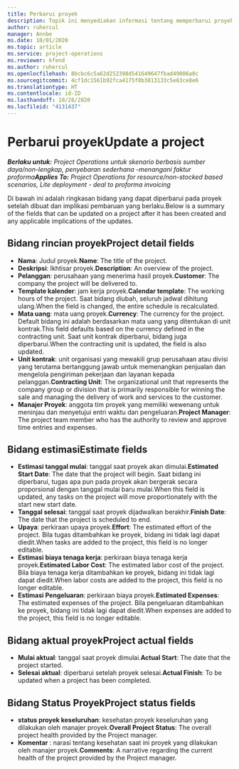 ```yaml
---
title: Perbarui proyek
description: Topik ini menyediakan informasi tentang memperbarui proyek di Project operations.
author: ruhercul
manager: Annbe
ms.date: 10/01/2020
ms.topic: article
ms.service: project-operations
ms.reviewer: kfend
ms.author: ruhercul
ms.openlocfilehash: 8bcbc6c5a62d252398d541649647fbad49006a0c
ms.sourcegitcommit: 4cf1dc1561b92fca4175f0b3813133c5e63ce8e6
ms.translationtype: HT
ms.contentlocale: id-ID
ms.lasthandoff: 10/28/2020
ms.locfileid: "4131437"
---
```

# <a name="update-a-project"></a><span data-ttu-id="ed2d5-103">Perbarui proyek</span><span class="sxs-lookup"><span data-stu-id="ed2d5-103">Update a project</span></span>

<span data-ttu-id="ed2d5-104">_**Berlaku untuk:** Project Operations untuk skenario berbasis sumber daya/non-lengkap, penyebaran sederhana -menangani faktur proforma_</span><span class="sxs-lookup"><span data-stu-id="ed2d5-104">_**Applies To:** Project Operations for resource/non-stocked based scenarios, Lite deployment - deal to proforma invoicing_</span></span>

<span data-ttu-id="ed2d5-105">Di bawah ini adalah ringkasan bidang yang dapat diperbarui pada proyek setelah dibuat dan implikasi pembaruan yang berlaku.</span><span class="sxs-lookup"><span data-stu-id="ed2d5-105">Below is a summary of the fields that can be updated on a project after it has been created and any applicable implications of the updates.</span></span>

## <a name="project-detail-fields"></a><span data-ttu-id="ed2d5-106">Bidang rincian proyek</span><span class="sxs-lookup"><span data-stu-id="ed2d5-106">Project detail fields</span></span>

- <span data-ttu-id="ed2d5-107">**Nama**: Judul proyek.</span><span class="sxs-lookup"><span data-stu-id="ed2d5-107">**Name**: The title of the project.</span></span>
- <span data-ttu-id="ed2d5-108">**Deskripsi**: Ikhtisar proyek.</span><span class="sxs-lookup"><span data-stu-id="ed2d5-108">**Description**: An overview of the project.</span></span>
- <span data-ttu-id="ed2d5-109">**Pelanggan**: perusahaan yang menerima hasil proyek.</span><span class="sxs-lookup"><span data-stu-id="ed2d5-109">**Customer**: The company the project will be delivered to.</span></span>
- <span data-ttu-id="ed2d5-110">**Template kalender**: jam kerja proyek.</span><span class="sxs-lookup"><span data-stu-id="ed2d5-110">**Calendar template**: The working hours of the project.</span></span> <span data-ttu-id="ed2d5-111">Saat bidang diubah, seluruh jadwal dihitung ulang.</span><span class="sxs-lookup"><span data-stu-id="ed2d5-111">When the field is changed, the entire schedule is recalculated.</span></span>
- <span data-ttu-id="ed2d5-112">**Mata uang**: mata uang proyek.</span><span class="sxs-lookup"><span data-stu-id="ed2d5-112">**Currency**: The currency for the project.</span></span> <span data-ttu-id="ed2d5-113">Default bidang ini adalah berdasarkan mata uang yang ditentukan di unit kontrak.</span><span class="sxs-lookup"><span data-stu-id="ed2d5-113">This field defaults based on the currency defined in the contracting unit.</span></span> <span data-ttu-id="ed2d5-114">Saat unit kontrak diperbarui, bidang juga diperbarui.</span><span class="sxs-lookup"><span data-stu-id="ed2d5-114">When the contracting unit is updated, the field is also updated.</span></span>
- <span data-ttu-id="ed2d5-115">**Unit kontrak**: unit organisasi yang mewakili grup perusahaan atau divisi yang terutama bertanggung jawab untuk memenangkan penjualan dan mengelola pengiriman pekerjaan dan layanan kepada pelanggan.</span><span class="sxs-lookup"><span data-stu-id="ed2d5-115">**Contracting Unit**: The organizational unit that represents the company group or division that is primarily responsible for winning the sale and managing the delivery of work and services to the customer.</span></span> 
- <span data-ttu-id="ed2d5-116">**Manajer Proyek**: anggota tim proyek yang memiliki wewenang untuk meninjau dan menyetujui entri waktu dan pengeluaran.</span><span class="sxs-lookup"><span data-stu-id="ed2d5-116">**Project Manager**: The project team member who has the authority to review and approve time entries and expenses.</span></span>

## <a name="estimate-fields"></a><span data-ttu-id="ed2d5-117">Bidang estimasi</span><span class="sxs-lookup"><span data-stu-id="ed2d5-117">Estimate fields</span></span>

- <span data-ttu-id="ed2d5-118">**Estimasi tanggal mulai**: tanggal saat proyek akan dimulai.</span><span class="sxs-lookup"><span data-stu-id="ed2d5-118">**Estimated Start Date**: The date that the project will begin.</span></span> <span data-ttu-id="ed2d5-119">Saat bidang ini diperbarui, tugas apa pun pada proyek akan bergerak secara proporsional dengan tanggal mulai baru mulai.</span><span class="sxs-lookup"><span data-stu-id="ed2d5-119">When this field is updated, any tasks on the project will move proportionately with the start new start date.</span></span>
- <span data-ttu-id="ed2d5-120">**Tanggal selesai**: tanggal saat proyek dijadwalkan berakhir.</span><span class="sxs-lookup"><span data-stu-id="ed2d5-120">**Finish Date**: The date that the project is scheduled to end.</span></span>
- <span data-ttu-id="ed2d5-121">**Upaya**: perkiraan upaya proyek.</span><span class="sxs-lookup"><span data-stu-id="ed2d5-121">**Effort**: The estimated effort of the project.</span></span> <span data-ttu-id="ed2d5-122">Bila tugas ditambahkan ke proyek, bidang ini tidak lagi dapat diedit.</span><span class="sxs-lookup"><span data-stu-id="ed2d5-122">When tasks are added to the project, this field is no longer editable.</span></span>
- <span data-ttu-id="ed2d5-123">**Estimasi biaya tenaga kerja**: perkiraan biaya tenaga kerja proyek.</span><span class="sxs-lookup"><span data-stu-id="ed2d5-123">**Estimated Labor Cost**: The estimated labor cost of the project.</span></span> <span data-ttu-id="ed2d5-124">Bila biaya tenaga kerja ditambahkan ke proyek, bidang ini tidak lagi dapat diedit.</span><span class="sxs-lookup"><span data-stu-id="ed2d5-124">When labor costs are added to the project, this field is no longer editable.</span></span>
- <span data-ttu-id="ed2d5-125">**Estimasi Pengeluaran**: perkiraan biaya proyek.</span><span class="sxs-lookup"><span data-stu-id="ed2d5-125">**Estimated Expenses**: The estimated expenses of the project.</span></span> <span data-ttu-id="ed2d5-126">Bila pengeluaran ditambahkan ke proyek, bidang ini tidak lagi dapat diedit.</span><span class="sxs-lookup"><span data-stu-id="ed2d5-126">When expenses are added to the project, this field is no longer editable.</span></span>

## <a name="project-actual-fields"></a><span data-ttu-id="ed2d5-127">Bidang aktual proyek</span><span class="sxs-lookup"><span data-stu-id="ed2d5-127">Project actual fields</span></span>
- <span data-ttu-id="ed2d5-128">**Mulai aktual**: tanggal saat proyek dimulai.</span><span class="sxs-lookup"><span data-stu-id="ed2d5-128">**Actual Start**: The date that the project started.</span></span>
- <span data-ttu-id="ed2d5-129">**Selesai aktual**: diperbarui setelah proyek selesai.</span><span class="sxs-lookup"><span data-stu-id="ed2d5-129">**Actual Finish**: To be updated when a project has been completed.</span></span>

## <a name="project-status-fields"></a><span data-ttu-id="ed2d5-130">Bidang Status Proyek</span><span class="sxs-lookup"><span data-stu-id="ed2d5-130">Project status fields</span></span>

- <span data-ttu-id="ed2d5-131">**status proyek keseluruhan**: kesehatan proyek keseluruhan yang dilakukan oleh manajer proyek.</span><span class="sxs-lookup"><span data-stu-id="ed2d5-131">**Overall Project Status**: The overall project health provided by the Project manager.</span></span>
- <span data-ttu-id="ed2d5-132">**Komentar** : narasi tentang kesehatan saat ini proyek yang dilakukan oleh manajer proyek.</span><span class="sxs-lookup"><span data-stu-id="ed2d5-132">**Comments**: A narrative regarding the current health of the project provided by the Project manager.</span></span>


